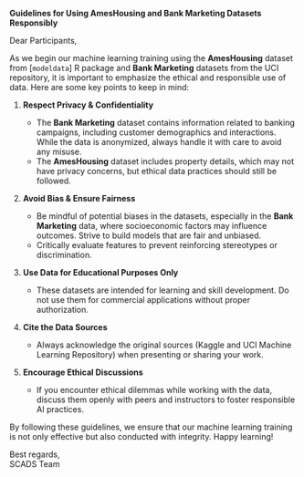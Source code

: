 **Guidelines for Using AmesHousing and Bank Marketing Datasets Responsibly**  

Dear Participants,  

As we begin our machine learning training using the **AmesHousing** dataset from [`modeldata`] R package and **Bank Marketing** datasets from the UCI repository, it is important to emphasize the ethical and responsible use of data. Here are some key points to keep in mind:  

1. **Respect Privacy & Confidentiality**  
   - The **Bank Marketing** dataset contains information related to banking campaigns, including customer demographics and interactions. While the data is anonymized, always handle it with care to avoid any misuse.  
   - The **AmesHousing** dataset includes property details, which may not have privacy concerns, but ethical data practices should still be followed.  

2. **Avoid Bias & Ensure Fairness**  
   - Be mindful of potential biases in the datasets, especially in the **Bank Marketing** data, where socioeconomic factors may influence outcomes. Strive to build models that are fair and unbiased.  
   - Critically evaluate features to prevent reinforcing stereotypes or discrimination.  

3. **Use Data for Educational Purposes Only**  
   - These datasets are intended for learning and skill development. Do not use them for commercial applications without proper authorization.  

4. **Cite the Data Sources**  
   - Always acknowledge the original sources (Kaggle and UCI Machine Learning Repository) when presenting or sharing your work.  

5. **Encourage Ethical Discussions**  
   - If you encounter ethical dilemmas while working with the data, discuss them openly with peers and instructors to foster responsible AI practices.  

By following these guidelines, we ensure that our machine learning training is not only effective but also conducted with integrity. Happy learning!  

Best regards,  
SCADS Team